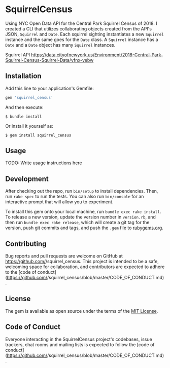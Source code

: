 # SquirrelCensus

Using NYC Open Data API for the Central Park Squirrel Census of 2018. I created a CLI that utilizes collaborating objects created from the API's JSON, `Squirrel` and `Date`. Each squirrel sighting instantiates a new `Squirrel` instance and the same goes for the `Date` class. A `Squirrel` instance has a `Date` and a `Date` object has many `Squirrel` instances.

Squirrel API
https://data.cityofnewyork.us/Environment/2018-Central-Park-Squirrel-Census-Squirrel-Data/vfnx-vebw


## Installation

Add this line to your application's Gemfile:

```ruby
gem 'squirrel_census'
```

And then execute:

    $ bundle install

Or install it yourself as:

    $ gem install squirrel_census

## Usage

TODO: Write usage instructions here

## Development

After checking out the repo, run `bin/setup` to install dependencies. Then, run `rake spec` to run the tests. You can also run `bin/console` for an interactive prompt that will allow you to experiment.

To install this gem onto your local machine, run `bundle exec rake install`. To release a new version, update the version number in `version.rb`, and then run `bundle exec rake release`, which will create a git tag for the version, push git commits and tags, and push the `.gem` file to [rubygems.org](https://rubygems.org).

## Contributing

Bug reports and pull requests are welcome on GitHub at https://github.com/<github username>/squirrel_census. This project is intended to be a safe, welcoming space for collaboration, and contributors are expected to adhere to the [code of conduct](https://github.com/<github username>/squirrel_census/blob/master/CODE_OF_CONDUCT.md).


## License

The gem is available as open source under the terms of the [MIT License](https://opensource.org/licenses/MIT).

## Code of Conduct

Everyone interacting in the SquirrelCensus project's codebases, issue trackers, chat rooms and mailing lists is expected to follow the [code of conduct](https://github.com/<github username>/squirrel_census/blob/master/CODE_OF_CONDUCT.md).
